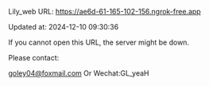 Lily_web URL: https://ae6d-61-165-102-156.ngrok-free.app

Updated at: 2024-12-10 09:30:36

If you cannot open this URL, the server might be down.

Please contact: 

goley04@foxmail.com Or Wechat:GL_yeaH